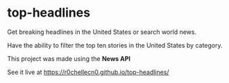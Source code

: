 # top-headlines
Get breaking headlines in the United States or search world news.

Have the ability to filter the top ten stories in the United States by category.

This project was made using the <b> News API </b>

See it live at https://r0chellecn0.github.io/top-headlines/
